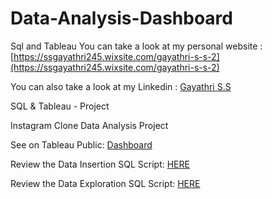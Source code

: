 # Data-Analysis-Dashboard
Sql and Tableau
You can take a look at my personal website : [https://ssgayathri245.wixsite.com/gayathri-s-s-2](https://ssgayathri245.wixsite.com/gayathri-s-s-2)


You can also take a look at my Linkedin : [Gayathri S.S](https://www.linkedin.com/in/gayathri-ss/)


SQL & Tableau - Project 

Instagram Clone Data Analysis Project

See on Tableau Public: [Dashboard]( https://public.tableau.com/authoring/DataAnalysisDashboard-Instagramclone/InstagramCloneDataAnalysisDashboard)


Review the Data Insertion SQL Script: [HERE](https://github.com/ss-gayu/Data-Analysis-Dashboard/blob/main/Data%20analysis%20Dashboard/Instagram%20Clone%20SQL%20-%20Database%20%26%20Inserting%20Data%20(1).sql)

Review the Data Exploration SQL Script: [HERE](https://github.com/ss-gayu/Data-Analysis-Dashboard/blob/main/Data%20analysis%20Dashboard/Instagram%20Clone%20SQL%20-%20Exploratory%20Data%20Analysis.sql)
